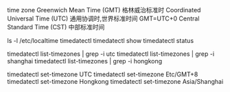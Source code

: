 time zone
    Greenwich Mean Time (GMT)   格林威治标准时
    Coordinated Universal Time (UTC) 通用协调时,世界标准时间
    GMT=UTC+0
    Central Standard Time (CST) 中部标准时间

ls -l /etc/localtime
timedatectl
timedatectl show
timedatectl status

timedatectl list-timezones  | grep -i utc
timedatectl list-timezones  | grep -i shanghai
timedatectl list-timezones  | grep -i hongkong

timedatectl set-timezone UTC
timedatectl set-timezone Etc/GMT+8
timedatectl set-timezone Hongkong
timedatectl set-timezone Asia/Shanghai


